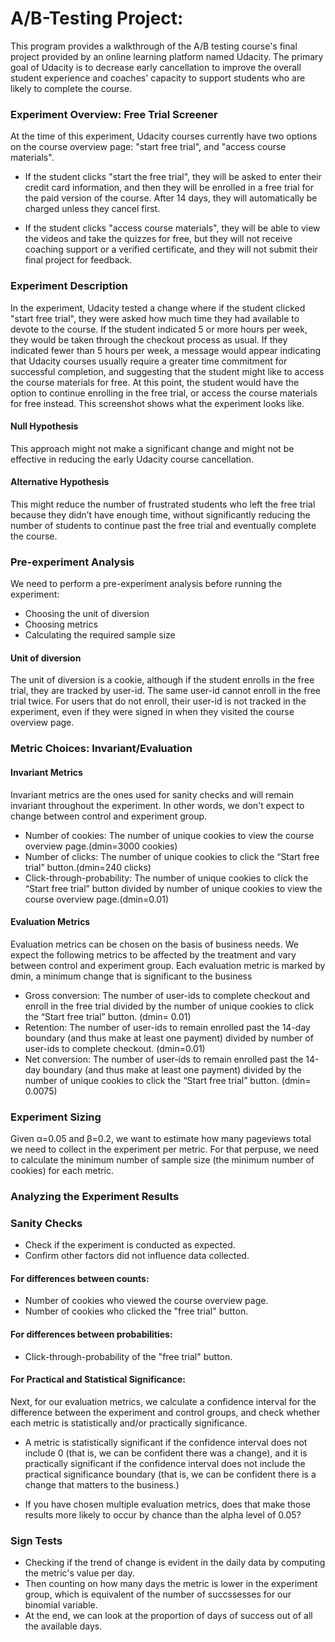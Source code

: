 # A/B-Testing Project:
This program provides a walkthrough of the A/B testing course's final project provided by an online learning platform named Udacity. 
The primary goal of Udacity is to decrease early cancellation to improve the overall student experience and coaches' capacity to support students who are likely to complete the course.


### Experiment Overview: Free Trial Screener
At the time of this experiment, Udacity courses currently have two options on the course overview page: "start free trial", and "access course materials".

- If the student clicks "start the free trial", they will be asked to enter their credit card information, and then they will be enrolled in a free trial for the paid version of the course. After 14 days, they will automatically be charged unless they cancel first.

- If the student clicks "access course materials", they will be able to view the videos and take the quizzes for free, but they will not receive coaching support or a verified certificate, and they will not submit their final project for feedback.

### Experiment Description
In the experiment, Udacity tested a change where if the student clicked "start free trial", they were asked how much time they had available to devote to the course. If the student indicated 5 or more hours per week, they would be taken through the checkout process as usual. If they indicated fewer than 5 hours per week, a message would appear indicating that Udacity courses usually require a greater time commitment for successful completion, and suggesting that the student might like to access the course materials for free. At this point, the student would have the option to continue enrolling in the free trial, or access the course materials for free instead. This screenshot shows what the experiment looks like.


#### Null Hypothesis
This approach might not make a significant change and might not be effective in reducing the early Udacity course cancellation.

#### Alternative Hypothesis
This might reduce the number of frustrated students who left the free trial because they didn’t have enough time, without significantly reducing the number of students to continue past the free trial and eventually complete the course.

### Pre-experiment Analysis
We need to perform a pre-experiment analysis before running the experiment:

- Choosing the unit of diversion
- Choosing metrics
- Calculating the required sample size

#### Unit of diversion
The unit of diversion is a cookie, although if the student enrolls in the free trial, they are tracked by user-id. The same user-id cannot enroll in the free trial twice. For users that do not enroll, their user-id is not tracked in the experiment, even if they were signed in when they visited the course overview page.

### Metric Choices: Invariant/Evaluation

#### Invariant Metrics
Invariant metrics are the ones used for sanity checks and will remain invariant throughout the experiment. In other words, we don't expect to change between control and experiment group.

- Number of cookies: The number of unique cookies to view the course overview page.(dmin=3000 cookies)
- Number of clicks: The number of unique cookies to click the “Start free trial” button.(dmin=240 clicks)
- Click-through-probability: The number of unique cookies to click the “Start free trial” button divided by number of unique cookies to view the course overview page.(dmin=0.01)

#### Evaluation Metrics
Evaluation metrics can be chosen on the basis of business needs. We expect the following metrics to be affected by the treatment and vary between control and experiment group. Each evaluation metric is marked by dmin, a minimum change that is significant to the business

- Gross conversion: The number of user-ids to complete checkout and enroll in the free trial divided by the number of unique cookies to click the “Start free trial” button. (dmin= 0.01)
- Retention: The number of user-ids to remain enrolled past the 14-day boundary (and thus make at least one payment) divided by number of user-ids to complete checkout. (dmin=0.01)
- Net conversion: The number of user-ids to remain enrolled past the 14-day boundary (and thus make at least one payment) divided by the number of unique cookies to click the “Start free trial” button. (dmin= 0.0075)

### Experiment Sizing
Given α=0.05 and β=0.2, we want to estimate how many pageviews total we need to collect in the experiment per metric. For that perpuse, we need to calculate the minimum number of sample size (the minimum number of cookies) for each metric.  

### Analyzing the Experiment Results

### Sanity Checks
- Check if the experiment is conducted as expected.
- Confirm other factors did not influence data collected.

#### For differences between counts:
- Number of cookies who viewed the course overview page.
- Number of cookies who clicked the "free trial" button.

#### For differences between probabilities:
- Click-through-probability of the "free trial" button.

#### For Practical and Statistical Significance:
Next, for our evaluation metrics, we calculate a confidence interval for the difference between the experiment and control groups, and check whether each metric is statistically and/or practically significance. 

- A metric is statistically significant if the confidence interval does not include 0 (that is, we can be confident there was a change), and it is practically significant if the confidence interval does not include the practical significance boundary (that is, we can be confident there is a change that matters to the business.)

- If you have chosen multiple evaluation metrics, does that make those results more likely to occur by chance than the alpha level of 0.05?

### Sign Tests
- Checking if the trend of change is evident in the daily data by computing the metric's value per day.
- Then counting on how many days the metric is lower in the experiment group, which is equivalent of the number of succssesses for our binomial variable. 
- At the end, we can look at the proportion of days of success out of all the available days.

